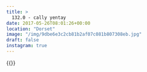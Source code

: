 ```yaml
---
title: >
  132.0 - cally yentay
date: 2017-05-26T08:01:26+00:00
location: "Dorset"
image: "/img/9dbe6e3c2cb81b2af07c081b807308eb.jpg"
draft: false
instagram: true
---
```


{{<photo src="/img/9dbe6e3c2cb81b2af07c081b807308eb.jpg">}}

